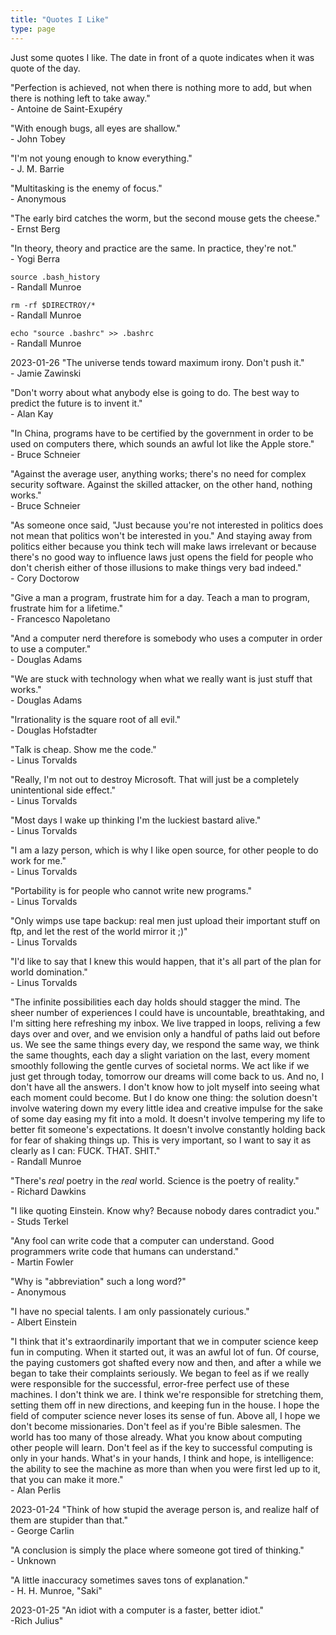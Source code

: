 ```yaml
---
title: "Quotes I Like"
type: page
---
```



Just some quotes I like. The date in front of a quote indicates when it was quote of the day.

"Perfection is achieved, not when there is nothing more to add, but when there is nothing left to take away."\
\- Antoine de Saint-Exupéry

"With enough bugs, all eyes are shallow."\
\- John Tobey

"I'm not young enough to know everything."\
\- J. M. Barrie

"Multitasking is the enemy of focus."\
\- Anonymous

"The early bird catches the worm, but the second mouse gets the cheese."\
\- Ernst Berg

"In theory, theory and practice are the same. In practice, they're not."\
\- Yogi Berra

`source .bash_history`\
\- Randall Munroe

`rm -rf $DIRECTROY/*`\
\- Randall Munroe

`echo "source .bashrc" >> .bashrc`\
\- Randall Munroe

2023-01-26 "The universe tends toward maximum irony. Don't push it."\
\- Jamie Zawinski

"Don't worry about what anybody else is going to do. The best way to predict the future is to invent it."\
\- Alan Kay

"In China, programs have to be certified by the government in order to be used on computers there, which sounds an awful lot like the Apple store."\
\- Bruce Schneier

"Against the average user, anything works; there's no need for complex security software. Against the skilled attacker, on the other hand, nothing works."\
\- Bruce Schneier

"As someone once said, "Just because you're not interested in politics does not mean that politics won't be interested in you." And staying away from politics either because you think tech will make laws irrelevant or because there's no good way to influence laws just opens the field for people who don't cherish either of those illusions to make things very bad indeed."\
\- Cory Doctorow

"Give a man a program, frustrate him for a day. Teach a man to program, frustrate him for a lifetime."\
\- Francesco Napoletano

"And a computer nerd therefore is somebody who uses a computer in order to use a computer."\
\- Douglas Adams

"We are stuck with technology when what we really want is just stuff that works."\
\- Douglas Adams

"Irrationality is the square root of all evil."\
\- Douglas Hofstadter

"Talk is cheap. Show me the code."\
\- Linus Torvalds

"Really, I'm not out to destroy Microsoft. That will just be a completely unintentional side effect."\
\- Linus Torvalds

"Most days I wake up thinking I'm the luckiest bastard alive."\
\- Linus Torvalds

"I am a lazy person, which is why I like open source, for other people to do work for me."\
\- Linus Torvalds

"Portability is for people who cannot write new programs."\
\- Linus Torvalds

"Only wimps use tape backup: real men just upload their important stuff on ftp, and let the rest of the world mirror it ;)"\
\- Linus Torvalds

"I'd like to say that I knew this would happen, that it's all part of the plan for world domination."\
\- Linus Torvalds

"The infinite possibilities each day holds should stagger the mind. The sheer number of experiences I could have is uncountable, breathtaking, and I'm sitting here refreshing my inbox. We live trapped in loops, reliving a few days over and over, and we envision only a handful of paths laid out before us. We see the same things every day, we respond the same way, we think the same thoughts, each day a slight variation on the last, every moment smoothly following the gentle curves of societal norms. We act like if we just get through today, tomorrow our dreams will come back to us. And no, I don't have all the answers. I don't know how to jolt myself into seeing what each moment could become. But I do know one thing: the solution doesn't involve watering down my every little idea and creative impulse for the sake of some day easing my fit into a mold. It doesn't involve tempering my life to better fit someone's expectations. It doesn't involve constantly holding back for fear of shaking things up. This is very important, so I want to say it as clearly as I can: FUCK. THAT. SHIT."\
\- Randall Munroe

"There's *real* poetry in the *real* world. Science is the poetry of reality."\
\- Richard Dawkins

"I like quoting Einstein. Know why? Because nobody dares contradict you."\
\- Studs Terkel

"Any fool can write code that a computer can understand. Good programmers write code that humans can understand."\
\- Martin Fowler

"Why is "abbreviation" such a long word?"\
\- Anonymous

"I have no special talents. I am only passionately curious."\
\- Albert Einstein

"I think that it's extraordinarily important that we in computer science keep fun in computing. When it started out, it was an awful lot of fun. Of course, the paying customers got shafted every now and then, and after a while we began to take their complaints seriously. We began to feel as if we really were responsible for the successful, error-free perfect use of these machines. I don't think we are. I think we're responsible for stretching them, setting them off in new directions, and keeping fun in the house. I hope the field of computer science never loses its sense of fun. Above all, I hope we don't become missionaries. Don't feel as if you're Bible salesmen. The world has too many of those already. What you know about computing other people will learn. Don't feel as if the key to successful computing is only in your hands. What's in your hands, I think and hope, is intelligence: the ability to see the machine as more than when you were first led up to it, that you can make it more."\
\- Alan Perlis

2023-01-24 "Think of how stupid the average person is, and realize half of them are stupider than that."\
\- George Carlin

"A conclusion is simply the place where someone got tired of thinking."\
\- Unknown

"A little inaccuracy sometimes saves tons of explanation."\
\- H. H. Munroe, "Saki"

2023-01-25 "An idiot with a computer is a faster, better idiot."\
-Rich Julius"
